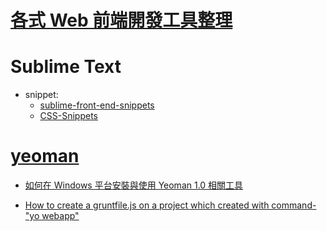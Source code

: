 # [各式 Web 前端開發工具整理](https://github.com/doggy8088/frontend-tools)

# Sublime Text
  * snippet:
    * [sublime-front-end-snippets](https://github.com/brazilian-dev/sublime-front-end-snippets)
    * [CSS-Snippets](https://github.com/joshnh/CSS-Snippets)

# [yeoman](https://github.com/yeoman/yeoman)
  
  * [如何在 Windows 平台安裝與使用 Yeoman 1.0 相關工具](http://blog.miniasp.com/post/2013/08/11/Yeoman-1-0-Installation-and-Usage-on-Windows.aspx)
  
  * [How to create a gruntfile.js on a project which created with command-"yo webapp"](https://github.com/Derekc1031/Front-End-Developing-Tools/blob/master/doc/How%20to%20create%20a%20gruntfile.js%20on%20a%20project%20which%20created%20with%20command-%22yo%20webapp%22.md)
